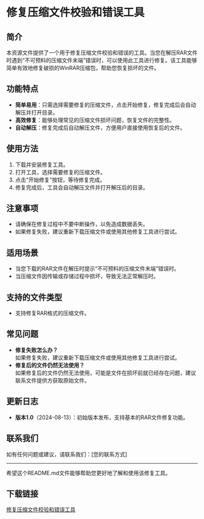 # 修复压缩文件校验和错误工具

## 简介
本资源文件提供了一个用于修复压缩文件校验和错误的工具。当您在解压RAR文件时遇到“不可预料的压缩文件末端”错误时，可以使用此工具进行修复。该工具能够简单有效地修复破损的WinRAR压缩包，帮助您恢复损坏的文件。

## 功能特点
- **简单易用**：只需选择需要修复的压缩文件，点击开始修复，修复完成后会自动解压并打开目录。
- **高效修复**：能够处理常见的压缩文件损坏问题，恢复文件的完整性。
- **自动解压**：修复完成后自动解压文件，方便用户直接使用恢复后的文件。

## 使用方法
1. 下载并安装修复工具。
2. 打开工具，选择需要修复的压缩文件。
3. 点击“开始修复”按钮，等待修复完成。
4. 修复完成后，工具会自动解压文件并打开解压后的目录。

## 注意事项
- 请确保在修复过程中不要中断操作，以免造成数据丢失。
- 如果修复失败，建议重新下载压缩文件或使用其他修复工具进行尝试。

## 适用场景
- 当您下载的RAR文件在解压时提示“不可预料的压缩文件末端”错误时。
- 当压缩文件因传输或存储过程中损坏，导致无法正常解压时。

## 支持的文件类型
- 支持修复RAR格式的压缩文件。

## 常见问题
- **修复失败怎么办？**  
  如果修复失败，建议重新下载压缩文件或使用其他修复工具进行尝试。
- **修复后的文件仍然无法使用？**  
  如果修复后的文件仍然无法使用，可能是文件在损坏前就已经存在问题，建议联系文件提供方获取原始文件。

## 更新日志
- **版本1.0**（2024-08-13）：初始版本发布，支持基本的RAR文件修复功能。

## 联系我们
如有任何问题或建议，请联系我们：[您的联系方式]

---

希望这个README.md文件能够帮助您更好地了解和使用该修复工具。

## 下载链接

[修复压缩文件校验和错误工具](https://pan.quark.cn/s/c3b1ff6522f4)